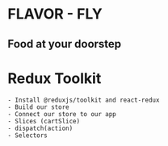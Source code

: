 # FLAVOR - FLY
## Food at your doorstep


# Redux Toolkit
    - Install @reduxjs/toolkit and react-redux
    - Build our store
    - Connect our store to our app
    - Slices (cartSlice)
    - dispatch(action)
    - Selectors